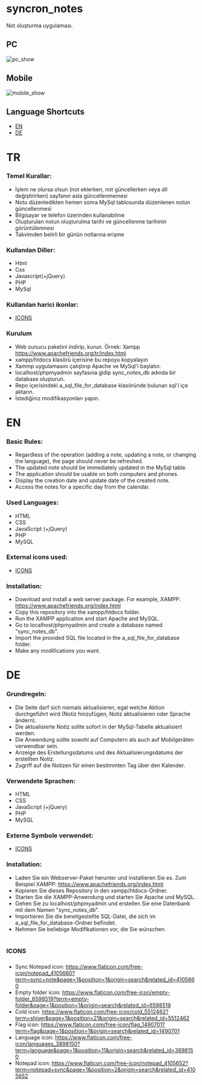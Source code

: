 # syncron_notes
Not oluşturma uygulaması.

## PC
![pc_show](https://github.com/dogutesting/syncron_notes/assets/80362520/4de4906f-130e-4a61-8eba-7e4987dd9e0d)

## Mobile
![mobile_show](https://github.com/dogutesting/syncron_notes/assets/80362520/9defef1b-c03f-40b5-8287-966dc4bba18c)


## Language Shortcuts
- [EN](#en)
- [DE](#de)

# TR
### Temel Kurallar: 
- İşlem ne olursa olsun (not eklerken, not güncellerken veya dil değiştirirken) sayfanın asla güncellenmemesi
- Notu düzenledikten hemen sonra MySql tablosunda düzenlenen notun güncellenmesi
- Bilgisayar ve telefon üzerinden kullanabilme
- Oluşturulan notun oluşturulma tarihi ve güncellenme tarihinin görüntülenmesi
- Takvimden belirli bir günün notlarına erişme

### Kullanılan Diller:
- Html
- Css
- Javascript(+jQuery)
- PHP
- MySql

### Kullanılan harici ikonlar:
- [ICONS](#icons)

### Kurulum
- Web sunucu paketini indirip, kurun. Örnek: Xampp https://www.apachefriends.org/tr/index.html
- xampp/htdocs klasörü içerisine bu repoyu kopyalayın
- Xammp uygulamasını çalıştırıp Apache ve MySql'i başlatın.
- localhost/phpmyadmin sayfasına gidip sync_notes_db adında bir database oluşturun.
- Repo içerisindeki a_sql_file_for_database klasöründe bulunan sql'i içe aktarın.
- İstediğiniz modifikasyonları yapın.

# EN
### Basic Rules:
- Regardless of the operation (adding a note, updating a note, or changing the language), the page should never be refreshed.
- The updated note should be immediately updated in the MySql table.
- The application should be usable on both computers and phones.
- Display the creation date and update date of the created note.
- Access the notes for a specific day from the calendar.

### Used Languages:
- HTML
- CSS
- JavaScript (+jQuery)
- PHP
- MySQL

### External icons used:
- [ICONS](#icons)

### Installation:
- Download and install a web server package. For example, XAMPP: https://www.apachefriends.org/index.html
- Copy this repository into the xampp/htdocs folder.
- Run the XAMPP application and start Apache and MySQL.
- Go to localhost/phpmyadmin and create a database named "sync_notes_db".
- Import the provided SQL file located in the a_sql_file_for_database folder.
- Make any modifications you want.

# DE
### Grundregeln:
- Die Seite darf sich niemals aktualisieren, egal welche Aktion durchgeführt wird (Notiz hinzufügen, Notiz aktualisieren oder Sprache ändern).
- Die aktualisierte Notiz sollte sofort in der MySql-Tabelle aktualisiert werden.
- Die Anwendung sollte sowohl auf Computern als auch auf Mobilgeräten verwendbar sein.
- Anzeige des Erstellungsdatums und des Aktualisierungsdatums der erstellten Notiz.
- Zugriff auf die Notizen für einen bestimmten Tag über den Kalender.

### Verwendete Sprachen:
- HTML
- CSS
- JavaScript (+jQuery)
- PHP
- MySQL

### Externe Symbole verwendet:
- [ICONS](#icons)

### Installation:
- Laden Sie ein Webserver-Paket herunter und installieren Sie es. Zum Beispiel XAMPP: https://www.apachefriends.org/index.html
- Kopieren Sie dieses Repository in den xampp/htdocs-Ordner.
- Starten Sie die XAMPP-Anwendung und starten Sie Apache und MySQL.
- Gehen Sie zu localhost/phpmyadmin und erstellen Sie eine Datenbank mit dem Namen "sync_notes_db".
- Importieren Sie die bereitgestellte SQL-Datei, die sich im a_sql_file_for_database-Ordner befindet.
- Nehmen Sie beliebige Modifikationen vor, die Sie wünschen.

# <h3 id="icons">ICONS<h3>
- Sync Notepad icon: https://www.flaticon.com/free-icon/notepad_4105660?term=sync+note&page=1&position=1&origin=search&related_id=4105660
- Empty folder icon: https://www.flaticon.com/free-icon/empty-folder_6598519?term=empty-folder&page=1&position=1&origin=search&related_id=6598519
- Cold icon: https://www.flaticon.com/free-icon/cold_5512462?term=shiver&page=1&position=21&origin=search&related_id=5512462
- Flag icon: https://www.flaticon.com/free-icon/flag_1490701?term=flag&page=1&position=1&origin=search&related_id=1490701
- Language icon: https://www.flaticon.com/free-icon/languages_3898150?term=language&page=1&position=11&origin=search&related_id=3898150
- Notepad icon: https://www.flaticon.com/free-icon/notepad_4105652?term=notepad+sync&page=1&position=2&origin=search&related_id=4105652
